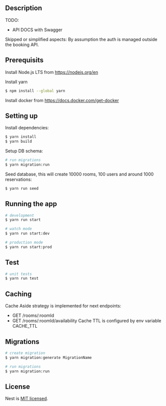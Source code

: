 ## Description

TODO:
- API DOCS with Swagger

Skipped or simplified aspects:
By assumption the auth is managed outside the booking API.

## Prerequisits
Install Node.js LTS from https://nodejs.org/en

Install yarn
```bash
$ npm install --global yarn
```
Install docker from https://docs.docker.com/get-docker

## Setting up
Install dependencies:
```bash
$ yarn install
$ yarn build
```
Setup DB schema:
```bash
# run migrations
$ yarn migration:run
```
Seed database, this will create 10000 rooms, 100 users and around 1000 reservations:
```bash
$ yarn run seed
```

## Running the app

```bash
# development
$ yarn run start

# watch mode
$ yarn run start:dev

# production mode
$ yarn run start:prod
```

## Test

```bash
# unit tests
$ yarn run test
```

## Caching
Cache Aside strategy is implemented for next endpoints:
- GET /rooms/:roomId
- GET /rooms/:roomId/availability
Cache TTL is configured by env variable CACHE_TTL

## Migrations
```bash
# create migration
$ yarn migration:generate MigrationName

# run migrations
$ yarn migration:run
```

## License

Nest is [MIT licensed](LICENSE).
